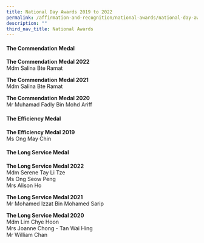 ```yaml
---
title: National Day Awards 2019 to 2022
permalink: /affirmation-and-recognition/national-awards/national-day-awards-2019-to-2022/
description: ""
third_nav_title: National Awards
---
```

#### The Commendation Medal

<b>The Commendation Medal 2022</b><br>
Mdm Salina Bte Ramat

<b>The Commendation Medal 2021</b><br>
Mdm Salina Bte Ramat

<b>The Commendation Medal 2020</b><br>
Mr Muhamad Fadly Bin Mohd Ariff

#### The Efficiency Medal 
<b>The Efficiency Medal 2019</b><br>
Ms Ong May Chin

#### The Long Service Medal
<b>The Long Service Medal 2022</b><br>
Mdm Serene Tay Li Tze<br>
Ms Ong Seow Peng<br>
Mrs Alison Ho

<b>The Long Service Medal 2021</b><br>
Mr Mohamed Izzat Bin Mohamed Sarip

<b>The Long Service Medal 2020</b><br>
Mdm Lim Chye Hoon<br>
Mrs Joanne Chong - Tan Wai Hing <br>
Mr William Chan